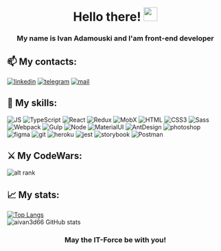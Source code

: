 <h1 align="center">Hello there! 
<img src="https://github.com/blackcater/blackcater/raw/main/images/Hi.gif" height="32"/></h1>
<h3 align="center">My name is Ivan Adamouski and I'am front-end developer</h3>

## 📫 My contacts: ###
[<img alt="linkedin" src="https://img.shields.io/badge/LinkedIn-1572B6?style=for-the-badge&logo=linkedin&logoColor=white" />](https://www.linkedin.com/in/ivan-adamouski-55a421227/)
[<img src="https://img.shields.io/badge/Telegram-1572B6?style=for-the-badge&logo=telegram&logoColor=white" alt='telegram'/>](https://t.me/aivan3d66)
[<img src='https://img.shields.io/badge/Gmail-1572B6?style=for-the-badge&logo=gmail&logoColor=white' alt='mail'/>](mailto:aivan3d66@gmail.com)

## 🦾 My skills:  
<div align="left">
<img alt="JS" src="https://img.shields.io/badge/JavaScript-1572B6?style=for-the-badge&logo=javascript&logoColor=white">
<img alt="TypeScript" src="https://img.shields.io/badge/TypeScript-1572B6?style=for-the-badge&logo=typescript&logoColor=white">
<img alt="React" src="https://img.shields.io/badge/react-1572B6.svg?style=for-the-badge&logo=react&logoColor=white">
<img alt="Redux" src="https://img.shields.io/badge/Redux-1572B6?style=for-the-badge&logo=redux&logoColor=white">
<img alt="MobX" src="https://img.shields.io/badge/MobX-1572B6?style=for-the-badge&logo=MobX&logoColor=white">
<img src="https://img.shields.io/badge/HTML5-1572B6?style=for-the-badge&logo=html5&logoColor=white" alt="HTML">
<img alt="CSS3" src="https://img.shields.io/badge/CSS3-1572B6?style=for-the-badge&logo=css3&logoColor=white">
<img alt="Sass" src="https://img.shields.io/badge/Sass-1572B6?style=for-the-badge&logo=Sass&logoColor=white">
<img alt="Webpack" src="https://img.shields.io/badge/Webpack-1572B6?style=for-the-badge&logo=Webpack&logoColor=white">
<img alt="Gulp" src="https://img.shields.io/badge/Gulp-1572B6?style=for-the-badge&logo=Gulp&logoColor=white">
<img alt="Node" src="https://img.shields.io/badge/nodeJs-1572B6?style=for-the-badge&logo=Node&logoColor=white">
<img alt="MaterialUI" src="https://img.shields.io/badge/MUI-1572B6.svg?style=for-the-badge&logo=mui&logoColor=white">
<img alt="AntDesign" src="https://img.shields.io/badge/AntDesign-1572B6.svg?style=for-the-badge&logo=AntDesign&logoColor=white">
<img alt="photoshop" src="https://img.shields.io/badge/adobephotoshop-1572B6.svg?style=for-the-badge&logo=adobephotoshop&logoColor=white">
<img alt="figma" src="https://img.shields.io/badge/figma-1572B6.svg?style=for-the-badge&logo=figma&logoColor=white">
<img alt="git" src="https://img.shields.io/badge/git-1572B6.svg?style=for-the-badge&logo=git&logoColor=white">
<img alt="heroku" src="https://img.shields.io/badge/heroku-1572B6.svg?style=for-the-badge&logo=heroku&logoColor=white">
<img alt="jest" src="https://img.shields.io/badge/jest-1572B6?style=for-the-badge&logo=jest&logoColor=white"/>
<img alt="storybook" src="https://img.shields.io/badge/-Storybook-1572B6?style=for-the-badge&logo=storybook&logoColor=white"/>
<img alt="Postman" src="https://img.shields.io/badge/Postman-1572B6?style=for-the-badge&logo=postman&logoColor=white"/>
</div>

## ⚔️ My CodeWars: ##
![alt rank](https://www.codewars.com/users/aivan3d66/badges/large)


## 📈 My stats: ##

[![Top Langs](https://github-readme-stats.vercel.app/api/top-langs/?username=aivan3d66&layout=compact&theme=dracula)](https://github.com/aivan3d66/github-readme-stats)  
![aivan3d66 GitHub stats](https://github-readme-stats.vercel.app/api?username=aivan3d66&show_icons=true&theme=dracula)  


<h3 align="center">May the IT-Force be with you!</h3>


